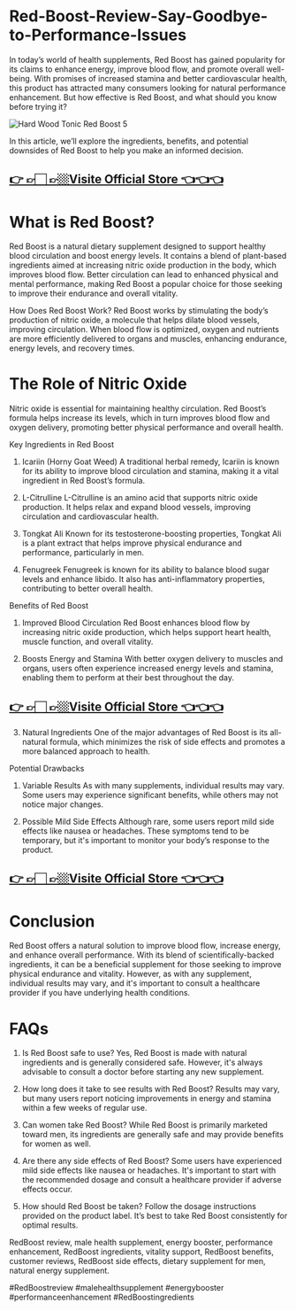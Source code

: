 # Red-Boost-Review-Say-Goodbye-to-Performance-Issues



In today’s world of health supplements, Red Boost has gained popularity for its claims to enhance energy, improve blood flow, and promote overall well-being. With promises of increased stamina and better cardiovascular health, this product has attracted many consumers looking for natural performance enhancement. But how effective is Red Boost, and what should you know before trying it?

![Hard Wood Tonic Red Boost 5](https://github.com/user-attachments/assets/3e7f19dc-5b59-4136-be6d-2fff901536ca)


In this article, we’ll explore the ingredients, benefits, and potential downsides of Red Boost to help you make an informed decision.

## [👉 👉🏻 👉🏼Visite Official Store 👈👈👈](https://tinyurl.com/zdyk95zm)


# What is Red Boost?
Red Boost is a natural dietary supplement designed to support healthy blood circulation and boost energy levels. It contains a blend of plant-based ingredients aimed at increasing nitric oxide production in the body, which improves blood flow. Better circulation can lead to enhanced physical and mental performance, making Red Boost a popular choice for those seeking to improve their endurance and overall vitality.

How Does Red Boost Work?
Red Boost works by stimulating the body’s production of nitric oxide, a molecule that helps dilate blood vessels, improving circulation. When blood flow is optimized, oxygen and nutrients are more efficiently delivered to organs and muscles, enhancing endurance, energy levels, and recovery times.

# The Role of Nitric Oxide
Nitric oxide is essential for maintaining healthy circulation. Red Boost’s formula helps increase its levels, which in turn improves blood flow and oxygen delivery, promoting better physical performance and overall health.

Key Ingredients in Red Boost
1. Icariin (Horny Goat Weed)
A traditional herbal remedy, Icariin is known for its ability to improve blood circulation and stamina, making it a vital ingredient in Red Boost’s formula.

2. L-Citrulline
L-Citrulline is an amino acid that supports nitric oxide production. It helps relax and expand blood vessels, improving circulation and cardiovascular health.

3. Tongkat Ali
Known for its testosterone-boosting properties, Tongkat Ali is a plant extract that helps improve physical endurance and performance, particularly in men.

4. Fenugreek
Fenugreek is known for its ability to balance blood sugar levels and enhance libido. It also has anti-inflammatory properties, contributing to better overall health.

Benefits of Red Boost
1. Improved Blood Circulation
Red Boost enhances blood flow by increasing nitric oxide production, which helps support heart health, muscle function, and overall vitality.

2. Boosts Energy and Stamina
With better oxygen delivery to muscles and organs, users often experience increased energy levels and stamina, enabling them to perform at their best throughout the day.

## [👉 👉🏻 👉🏼Visite Official Store 👈👈👈](https://tinyurl.com/zdyk95zm)


3. Natural Ingredients
One of the major advantages of Red Boost is its all-natural formula, which minimizes the risk of side effects and promotes a more balanced approach to health.

Potential Drawbacks
1. Variable Results
As with many supplements, individual results may vary. Some users may experience significant benefits, while others may not notice major changes.

2. Possible Mild Side Effects
Although rare, some users report mild side effects like nausea or headaches. These symptoms tend to be temporary, but it's important to monitor your body’s response to the product.

## [👉 👉🏻 👉🏼Visite Official Store 👈👈👈](https://tinyurl.com/zdyk95zm)


# Conclusion
Red Boost offers a natural solution to improve blood flow, increase energy, and enhance overall performance. With its blend of scientifically-backed ingredients, it can be a beneficial supplement for those seeking to improve physical endurance and vitality. However, as with any supplement, individual results may vary, and it's important to consult a healthcare provider if you have underlying health conditions.

# FAQs
1. Is Red Boost safe to use?
Yes, Red Boost is made with natural ingredients and is generally considered safe. However, it's always advisable to consult a doctor before starting any new supplement.

2. How long does it take to see results with Red Boost?
Results may vary, but many users report noticing improvements in energy and stamina within a few weeks of regular use.

3. Can women take Red Boost?
While Red Boost is primarily marketed toward men, its ingredients are generally safe and may provide benefits for women as well.

4. Are there any side effects of Red Boost?
Some users have experienced mild side effects like nausea or headaches. It's important to start with the recommended dosage and consult a healthcare provider if adverse effects occur.

5. How should Red Boost be taken?
Follow the dosage instructions provided on the product label. It’s best to take Red Boost consistently for optimal results.

RedBoost review, male health supplement, energy booster, performance enhancement, RedBoost ingredients, vitality support, RedBoost benefits, customer reviews, RedBoost side effects, dietary supplement for men, natural energy supplement.

#RedBoostreview
#malehealthsupplement
#energybooster
#performanceenhancement
#RedBoostingredients


